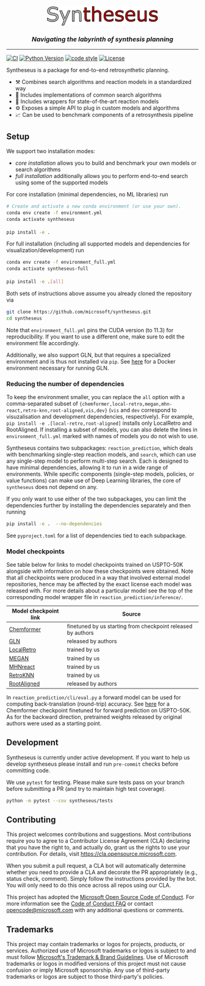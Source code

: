 <div align="center">
    <img src="images/logo.png" height="50px">
    <h3><i>Navigating the labyrinth of synthesis planning</i></h3>
</div>

---

[![CI](https://github.com/microsoft/syntheseus/actions/workflows/ci.yml/badge.svg?branch=main)](https://github.com/microsoft/syntheseus/actions/workflows/ci.yml)
[![Python Version](https://img.shields.io/badge/python-3.7+-blue.svg)](https://www.python.org/downloads/)
[![code style](https://img.shields.io/badge/code%20style-black-202020.svg)](https://github.com/ambv/black)
[![License](https://img.shields.io/badge/license-MIT-green.svg)](LICENSE)

Syntheseus is a package for end-to-end retrosynthetic planning.
- ⚒️ Combines search algorithms and reaction models in a standardized way
- 🧭 Includes implementations of common search algorithms
- 🧪 Includes wrappers for state-of-the-art reaction models
- ⚙️ Exposes a simple API to plug in custom models and algorithms
- 📈 Can be used to benchmark components of a retrosynthesis pipeline

## Setup

We support two installation modes:
- *core installation* allows you to build and benchmark your own models or search algorithms
- *full installation* additionally allows you to perform end-to-end search using some of the supported models

For core installation (minimal dependencies, no ML libraries) run

```bash
# Create and activate a new conda environment (or use your own).
conda env create -f environment.yml
conda activate syntheseus

pip install -e .
```

For full installation (including all supported models and dependencies for visualization/development) run

```bash
conda env create -f environment_full.yml
conda activate syntheseus-full

pip install -e .[all]
```

Both sets of instructions above assume you already cloned the repository via

```bash
git clone https://github.com/microsoft/syntheseus.git
cd syntheseus
```

Note that `environment_full.yml` pins the CUDA version (to 11.3) for reproducibility.
If you want to use a different one, make sure to edit the environment file accordingly.

Additionally, we also support GLN, but that requires a specialized environment and is thus not installed via `pip`. See [here](syntheseus/reaction_prediction/environment_gln/) for a Docker environment necessary for running GLN.

### Reducing the number of dependencies

To keep the environment smaller, you can replace the `all` option with a comma-separated subset of `{chemformer,local-retro,megan,mhn-react,retro-knn,root-aligned,vis,dev}` (`vis` and `dev` correspond to visuzalisation and development dependencies, respectively).
For example, `pip install -e .[local-retro,root-aligned]` installs only LocalRetro and RootAligned.
If installing a subset of models, you can also delete the lines in `environment_full.yml` marked with names of models you do not wish to use.

Syntheseus contains two subpackages: `reaction_prediction`, which deals with benchmarking single-step reaction models, and `search`, which can use any single-step model to perform multi-step search.
Each is designed to have minimal dependencies, allowing it to run in a wide range of environments.
While specific components (single-step models, policies, or value functions) can make use of Deep Learning libraries, the core of `syntheseus` does not depend on any.

If you only want to use either of the two subpackages, you can limit the dependencies further by installing the dependencies separately and then running

```bash
pip install -e .  --no-dependencies
```

See `pyproject.toml` for a list of dependencies tied to each subpackage.

### Model checkpoints

See table below for links to model checkpoints trained on USPTO-50K alongside with information on how these checkpoints were obtained.
Note that all checkpoints were produced in a way that involved external model repositories, hence may be affected by the exact license each model was released with.
For more details about a particular model see the top of the corresponding model wrapper file in `reaction_prediction/inference/`.


| Model checkpoint link                                          | Source |
|----------------------------------------------------------------|--------|
| [Chemformer](https://figshare.com/ndownloader/files/42009888)  | finetuned by us starting from checkpoint released by authors |
| [GLN](https://figshare.com/ndownloader/files/42012720)         | released by authors |
| [LocalRetro](https://figshare.com/ndownloader/files/42012729)  | trained by us |
| [MEGAN](https://figshare.com/ndownloader/files/42012732)       | trained by us |
| [MHNreact](https://figshare.com/ndownloader/files/42012777)    | trained by us |
| [RetroKNN](https://figshare.com/ndownloader/files/42012786)    | trained by us |
| [RootAligned](https://figshare.com/ndownloader/files/42012792) | released by authors |

In `reaction_prediction/cli/eval.py` a forward model can be used for computing back-translation (round-trip) accuracy.
See [here](https://figshare.com/ndownloader/files/42012708) for a Chemformer checkpoint finetuned for forward prediction on USPTO-50K. As for the backward direction, pretrained weights released by original authors were used as a starting point.


## Development

Syntheseus is currently under active development.
If you want to help us develop syntheseus please install and run `pre-commit`
checks before committing code.

We use `pytest` for testing. Please make sure tests pass on your branch before
submitting a PR (and try to maintain high test coverage).

```bash
python -m pytest --cov syntheseus/tests
```

## Contributing

This project welcomes contributions and suggestions.  Most contributions require you to agree to a
Contributor License Agreement (CLA) declaring that you have the right to, and actually do, grant us
the rights to use your contribution. For details, visit https://cla.opensource.microsoft.com.

When you submit a pull request, a CLA bot will automatically determine whether you need to provide
a CLA and decorate the PR appropriately (e.g., status check, comment). Simply follow the instructions
provided by the bot. You will only need to do this once across all repos using our CLA.

This project has adopted the [Microsoft Open Source Code of Conduct](https://opensource.microsoft.com/codeofconduct/).
For more information see the [Code of Conduct FAQ](https://opensource.microsoft.com/codeofconduct/faq/) or
contact [opencode@microsoft.com](mailto:opencode@microsoft.com) with any additional questions or comments.

## Trademarks

This project may contain trademarks or logos for projects, products, or services. Authorized use of Microsoft
trademarks or logos is subject to and must follow
[Microsoft's Trademark & Brand Guidelines](https://www.microsoft.com/en-us/legal/intellectualproperty/trademarks/usage/general).
Use of Microsoft trademarks or logos in modified versions of this project must not cause confusion or imply Microsoft sponsorship.
Any use of third-party trademarks or logos are subject to those third-party's policies.
